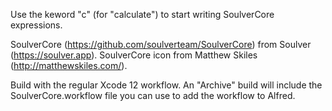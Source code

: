 Use the keword "c" (for "calculate") to start writing SoulverCore expressions.

SoulverCore (https://github.com/soulverteam/SoulverCore) from Soulver
(https://soulver.app). SoulverCore icon from Matthew Skiles
(http://matthewskiles.com/).

Build with the regular Xcode 12 workflow. An "Archive" build will include the
SoulverCore.workflow file you can use to add the workflow to Alfred.
